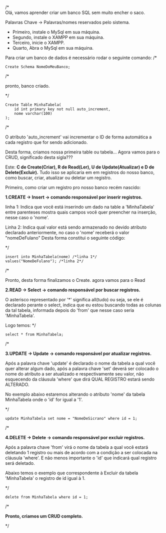 /* 	
Olá, vamos aprender criar um banco SQL sem muito encher o saco.

Palavras Chave -> Palavras/nomes reservados pelo sistema.

- Primeiro, instale o MySql em sua máquina.
- Segundo, instale o XAMPP em sua máquina.
- Terceiro, inicie o XAMPP.
- Quarto, Abra o MySql em sua máquina.

Para criar um banco de dados é necessário rodar o seguinte comando:
/*

	Create Schema NomeDoMeuBanco;
/* 

pronto, banco criado. 

*/

	Create Table MinhaTabela(
		id int primary key not null auto_increment, 
		nome varchar(100)
	);

/* 

O atributo 'auto_increment' vai incrementar o ID de forma automática a cada registro que for sendo adicionado.

Desta forma, criamos nossa primeira table ou tabela...
Agora vamos para o CRUD, significado desta sigla???

Este: **C de Create(Criar), R de Read(Ler), U de Update(Atualizar) e D de Delete(Excluir).**
Tudo isso se aplicaria em em registros do nosso banco, como buscar, criar, atualizar ou deletar um registro.
	
Primeiro, como criar um registro pro nosso banco recém nascido:

	
**1.CREATE -> Insert ->  comando responsável por inserir registros.**
	
linha 1: Indica que você está inserindo um dado na table a 'MinhaTabela' entre parenteses mostra quais campos você quer preencher na inserção, nesse caso o 'nome'.

Linha 2: Indica qual valor está sendo armazenado no devido atributo declarado anteriormente, no caso o 'nome' receberá o valor "nomeDeFulano"
Desta forma constitui o seguinte código: 

*/	

	insert into MinhaTabela(nome) /*linha 1*/
	values("NomeDeFulano"); /*linha 2*/

/*

Pronto, desta forma finalizamos o Create.
agora vamos para o Read

**2.READ -> Select -> comando responsável por buscar registros.**

O asterisco representado por '*' significa all(tudo) ou seja, se ele é declarado perante o select, indica que eu estou buscando todas as colunas da tal tabela, informada depois do 'from' que nesse caso seria 'MinhaTabela'.

Logo temos: 
*/

	select * from MinhaTabela;

/*

**3.UPDATE -> Update -> comando responsável por atualizar registros.**

Após a palavra chave 'update' é declarado o nome da tabela a qual você quer alterar algum dado, após a palavra chave 'set' deverá ser colocado o nome do atributo a ser atualizado e respectivamente seu valor, não esquecendo da cláusula 'where' que dirá QUAL REGISTRO estará sendo ALTERADO.

No exemplo abaixo estaremos alterando o atributo 'nome' da tabela MinhaTabela onde o 'id' for igual a '1'.

*/

	update MinhaTabela set nome = "NomeDeSicrano" where id = 1;

/*

**4.DELETE -> Delete -> comando responsável por excluir registros.**

Após a palavra chave 'from' virá o nome da tabela a qual você estará deletando 1 registro ou mais de acordo com a condição a ser colocada na cláusula 'where'.
E não menos importante o 'id' que indicará qual registro será deletado.

Abaixo temos o exemplo que correspondente à
Excluir da tabela 'MinhaTabela' o registro de id igual à 1. 

*/

	delete from MinhaTabela where id = 1;

/*

**Pronto, criamos um CRUD completo.**

*/